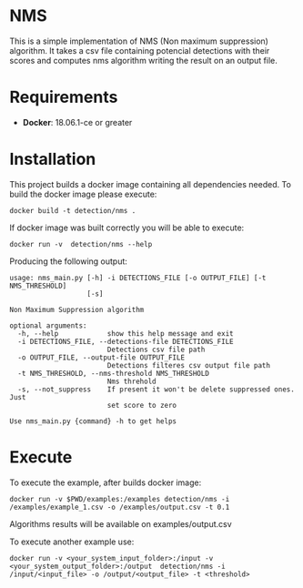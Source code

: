# NMS
This is a simple implementation of NMS (Non maximum suppression) algorithm. It takes a csv file containing potencial detections with their scores and computes nms algorithm writing the result on an output file.

# Requirements
* **Docker**: 18.06.1-ce or greater

# Installation

This project builds a docker image containing all dependencies needed. To build the docker image please execute:
```
docker build -t detection/nms .
```
If docker image was built correctly you will be able to execute:

```
docker run -v  detection/nms --help
```
Producing the following output:
```
usage: nms_main.py [-h] -i DETECTIONS_FILE [-o OUTPUT_FILE] [-t NMS_THRESHOLD]
                   [-s]

Non Maximum Suppression algorithm

optional arguments:
  -h, --help            show this help message and exit
  -i DETECTIONS_FILE, --detections-file DETECTIONS_FILE
                        Detections csv file path
  -o OUTPUT_FILE, --output-file OUTPUT_FILE
                        Detections filteres csv output file path
  -t NMS_THRESHOLD, --nms-threshold NMS_THRESHOLD
                        Nms threhold
  -s, --not_suppress    If present it won't be delete suppressed ones. Just
                        set score to zero

Use nms_main.py {command} -h to get helps

```

# Execute
To execute the example, after builds docker image:
```
docker run -v $PWD/examples:/examples detection/nms -i /examples/example_1.csv -o /examples/output.csv -t 0.1
```
Algorithms results will be available on examples/output.csv

To execute another example use:

```
docker run -v <your_system_input_folder>:/input -v <your_system_output_folder>:/output  detection/nms -i /input/<input_file> -o /output/<output_file> -t <threshold>
```

